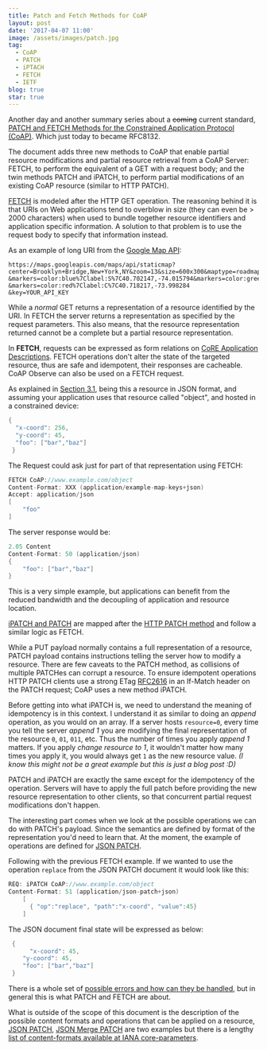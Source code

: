 ```yaml
---
title: Patch and Fetch Methods for CoAP
layout: post
date: '2017-04-07 11:00'
image: /assets/images/patch.jpg
tag:
  - CoAP
  - PATCH
  - iPTACH
  - FETCH
  - IETF
blog: true
star: true
---
```


Another day and another summary series about a ~~coming~~ current standard, [PATCH and FETCH Methods for the Constrained Application Protocol (CoAP)](https://tools.ietf.org/html/rfc8132). Which just today to became RFC8132.

The document adds three new methods to CoAP that enable partial resource modifications and partial resource retrieval from a CoAP Server: FETCH, to perform the equivalent of a GET with a request body; and the twin methods PATCH and iPATCH, to perform partial modifications of an existing CoAP resource (similar to HTTP PATCH).

[FETCH](https://tools.ietf.org/html/draft-ietf-core-etch-04#page-5) is modeled after the HTTP GET operation. The reasoning behind it is that URIs on Web applications tend to overblow in size (they can even be > 2000 characters) when used to bundle together resource identifiers and application specific information. A solution to that problem is to use the request body to specify that information instead.

As an example of long URI from the [Google Map API](https://developers.google.com/maps/documentation/static-maps/intro):

```
https://maps.googleapis.com/maps/api/staticmap?center=Brooklyn+Bridge,New+York,NY&zoom=13&size=600x300&maptype=roadmap
&markers=color:blue%7Clabel:S%7C40.702147,-74.015794&markers=color:green%7Clabel:G%7C40.711614,-74.012318
&markers=color:red%7Clabel:C%7C40.718217,-73.998284
&key=YOUR_API_KEY
```

While a _normal_ GET returns a representation of a resource identified by the URI. In FETCH the server returns a representation as specified by the request parameters. This also means, that the resource representation returned cannot be a complete but a partial resource representation.

In **FETCH**, requests can be expressed as form relations on [CoRE Application Descriptions](https://tools.ietf.org/html/draft-hartke-core-apps-07). FETCH operations don't alter the state of the targeted resource, thus are safe and idempotent, their responses are cacheable. CoAP Observe can also be used on a FETCH request.

As explained in [Section 3.1](https://tools.ietf.org/html/rfc8132#section-3.1), being this a resource in JSON format, and assuming your application uses that resource called "object", and hosted in a constrained device:

```c
{
  "x-coord": 256,
  "y-coord": 45,
  "foo": ["bar","baz"]
 }
```

The Request could ask just for part of that representation using FETCH:

```c
FETCH CoAP://www.example.com/object
Content-Format: XXX (application/example-map-keys+json)
Accept: application/json
[
    "foo"
]
```

The server response would be:

```c
2.05 Content
Content-Format: 50 (application/json)
{
    "foo": ["bar","baz"]
}
```
This is a very simple example, but applications can benefit from the reduced bandwidth and the decoupling of application and resource location.

[iPATCH and PATCH](https://tools.ietf.org/html/rfc8132#page-9) are mapped after the [HTTP PATCH method](https://tools.ietf.org/html/rfc5789) and follow a similar logic as FETCH.

While a PUT payload normally contains a full representation of a resource, PATCH payload contains instructions telling the server how to modify a resource. There are few caveats to the PATCH method, as collisions of multiple PATCHes can corrupt a resource. To ensure idempotent operations HTTP PATCH clients use a strong ETag [RFC2616](https://tools.ietf.org/html/rfc2616) in an If-Match header on the PATCH request; CoAP uses a new method iPATCH.

Before getting into what iPATCH is, we need to understand the meaning of idempotency is in this context. I understand it as similar to doing an _append_ operation, as you would on an array. If a server hosts `resource=0`, every time you tell the server _append 1_ you are modifying the final representation of the resource `0`, `01`, `011`, etc. Thus the number of times you apply _append 1_ matters. If you apply _change resource to 1_, it wouldn't matter how many times you apply it, you would always get `1` as the new resource value. *(I know this might not be a great example but this is just a blog post :D)*

PATCH and iPATCH are exactly the same except for the idempotency of the operation. Servers will have to apply the full patch before providing the new resource representation to other clients, so that concurrent partial request modifications don't happen.

The interesting part comes when we look at the possible operations we can do with PATCH's payload. Since the semantics are defined by format of the representation you'd need to learn that. At the moment, the example of operations are defined for [JSON PATCH](https://tools.ietf.org/html/rfc6902).

Following with the previous FETCH example. If we wanted to use the operation `replace` from the JSON PATCH document it would look like this:

```c
REQ: iPATCH CoAP://www.example.com/object
Content-Format: 51 (application/json-patch+json)
    [
      { "op":"replace", "path":"x-coord", "value":45}
    ]
```

The JSON document final state will be expressed as below:

``` c
 {
	  "x-coord": 45,
    "y-coord": 45,
    "foo": ["bar","baz"]
 }
```

There is a whole set of [possible errors and how can they be handled](https://tools.ietf.org/html/draft-ietf-core-etch-04#page-13), but in general this is what PATCH and FETCH are about.

What is outside of the scope of this document is the description of the possible content formats and operations that can be applied on a resource, [JSON PATCH](https://tools.ietf.org/html/rfc6902), [JSON Merge PATCH](https://tools.ietf.org/html/rfc7396) are two examples but there is a lengthy [list of content-formats available at IANA core-parameters](https://www.iana.org/assignments/core-parameters/core-parameters.xhtml#content-formats).
